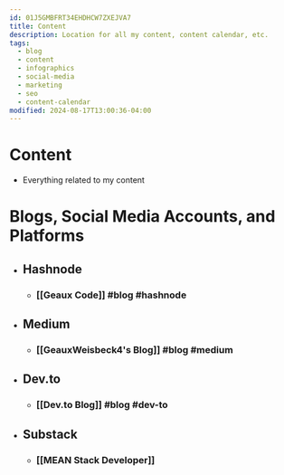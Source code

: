 ```yaml
---
id: 01J5GMBFRT34EHDHCW7ZXEJVA7
title: Content
description: Location for all my content, content calendar, etc.
tags:
  - blog
  - content
  - infographics
  - social-media
  - marketing
  - seo
  - content-calendar
modified: 2024-08-17T13:00:36-04:00
---
```

# Content
- Everything related to my content

# Blogs, Social Media Accounts, and Platforms

- ## Hashnode
	- ### [[Geaux Code]] #blog #hashnode
- ## Medium
	- ### [[GeauxWeisbeck4's Blog]] #blog #medium
- ## Dev.to
	- ### [[Dev.to Blog]] #blog #dev-to
- ## Substack
	- ### [[MEAN Stack Developer]]

